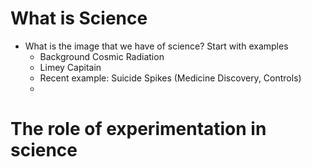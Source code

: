 # What is Science
- What is the image that we have of science? Start with examples
  - Background Cosmic Radiation
  - Limey Capitain
  - Recent example: Suicide Spikes (Medicine Discovery, Controls)
  -


# The role of experimentation in science
